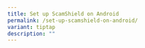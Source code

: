 ```yaml
---
title: Set up ScamShield on Android
permalink: /set-up-scamshield-on-android/
variant: tiptap
description: ""
---
```

